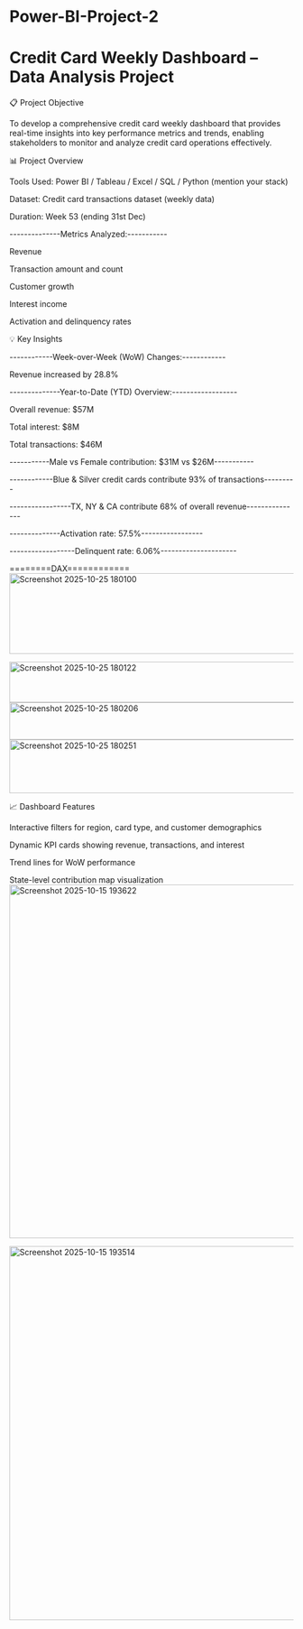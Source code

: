 # Power-BI-Project-2

# Credit Card Weekly Dashboard – Data Analysis Project

📋 Project Objective

To develop a comprehensive credit card weekly dashboard that provides real-time insights into key performance metrics and trends, enabling stakeholders to monitor and analyze credit card operations effectively.

📊 Project Overview

Tools Used: Power BI / Tableau / Excel / SQL / Python (mention your stack)

Dataset: Credit card transactions dataset (weekly data)

Duration: Week 53 (ending 31st Dec)

--------------Metrics Analyzed:-----------

Revenue

Transaction amount and count

Customer growth

Interest income

Activation and delinquency rates


💡 Key Insights

------------Week-over-Week (WoW) Changes:------------

Revenue increased by 28.8%

--------------Year-to-Date (YTD) Overview:------------------

Overall revenue: $57M

Total interest: $8M

Total transactions: $46M

-----------Male vs Female contribution: $31M vs $26M-----------

------------Blue & Silver credit cards contribute 93% of transactions---------

-----------------TX, NY & CA contribute 68% of overall revenue---------------

--------------Activation rate: 57.5%-----------------

------------------Delinquent rate: 6.06%---------------------

========DAX============
<img width="964" height="143" alt="Screenshot 2025-10-25 180100" src="https://github.com/user-attachments/assets/60055d14-53b6-4817-8760-acffaff9d564" />

<img width="964" height="72" alt="Screenshot 2025-10-25 180122" src="https://github.com/user-attachments/assets/d581be83-9fc4-4e96-854a-c5c6872e9cd4" />


<img width="964" height="66" alt="Screenshot 2025-10-25 180206" src="https://github.com/user-attachments/assets/28294255-8515-49ff-b0ce-3d971144053b" />


<img width="964" height="95" alt="Screenshot 2025-10-25 180251" src="https://github.com/user-attachments/assets/06aaef57-eaba-4ec0-a29c-66a09a356f09" />



📈 Dashboard Features

Interactive filters for region, card type, and customer demographics

Dynamic KPI cards showing revenue, transactions, and interest

Trend lines for WoW performance

State-level contribution map visualization
<img width="1365" height="627" alt="Screenshot 2025-10-15 193622" src="https://github.com/user-attachments/assets/c968e1d0-67dc-4733-a5d8-85b57ff58d38" />

<img width="1364" height="663" alt="Screenshot 2025-10-15 193514" src="https://github.com/user-attachments/assets/54e0ceb2-1d7d-4e0e-a280-0e7b90a2bb4f" />


